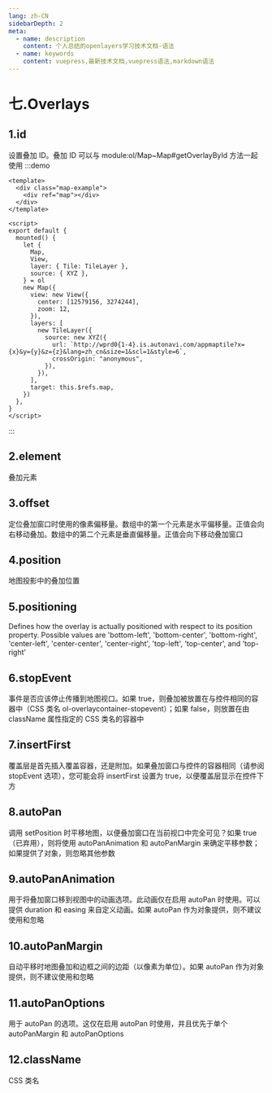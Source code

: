 ```yaml
---
lang: zh-CN
sidebarDepth: 2
meta:
  - name: description
    content: 个人总结的openlayers学习技术文档-语法
  - name: keywords
    content: vuepress,最新技术文档,vuepress语法,markdown语法
---
```


# 七.Overlays

## 1.id

设置叠加 ID。叠加 ID 可以与 module:ol/Map~Map#getOverlayById 方法一起使用
:::demo

```vue
<template>
  <div class="map-example">
    <div ref="map"></div>
  </div>
</template>

<script>
export default {
  mounted() {
    let {
      Map,
      View,
      layer: { Tile: TileLayer },
      source: { XYZ },
    } = ol
    new Map({
      view: new View({
        center: [12579156, 3274244],
        zoom: 12,
      }),
      layers: [
        new TileLayer({
          source: new XYZ({
            url: `http://wprd0{1-4}.is.autonavi.com/appmaptile?x={x}&y={y}&z={z}&lang=zh_cn&size=1&scl=1&style=6`,
            crossOrigin: "anonymous",
          }),
        }),
      ],
      target: this.$refs.map,
    })
  },
}
</script>
```

:::

## 2.element

叠加元素

## 3.offset

定位叠加窗口时使用的像素偏移量。数组中的第一个元素是水平偏移量。正值会向右移动叠加。数组中的第二个元素是垂直偏移量。正值会向下移动叠加窗口

## 4.position

地图投影中的叠加位置

## 5.positioning

Defines how the overlay is actually positioned with respect to its position property. Possible values are 'bottom-left', 'bottom-center', 'bottom-right', 'center-left', 'center-center', 'center-right', 'top-left', 'top-center', and 'top-right'

## 6.stopEvent

事件是否应该停止传播到地图视口。如果 true，则叠加被放置在与控件相同的容器中（CSS 类名 ol-overlaycontainer-stopevent）；如果 false，则放置在由 className 属性指定的 CSS 类名的容器中

## 7.insertFirst

覆盖层是首先插入覆盖容器，还是附加。如果叠加窗口与控件的容器相同（请参阅 stopEvent 选项），您可能会将 insertFirst 设置为 true，以便覆盖层显示在控件下方

## 8.autoPan

调用 setPosition 时平移地图，以便叠加窗口在当前视口中完全可见？如果 true（已弃用），则将使用 autoPanAnimation 和 autoPanMargin 来确定平移参数；如果提供了对象，则忽略其他参数

## 9.autoPanAnimation

用于将叠加窗口移到视图中的动画选项。此动画仅在启用 autoPan 时使用。可以提供 duration 和 easing 来自定义动画。如果 autoPan 作为对象提供，则不建议使用和忽略

## 10.autoPanMargin

自动平移时地图叠加和边框之间的边距（以像素为单位）。如果 autoPan 作为对象提供，则不建议使用和忽略

## 11.autoPanOptions

用于 autoPan 的选项。这仅在启用 autoPan 时使用，并且优先于单个 autoPanMargin 和 autoPanOptions

## 12.className

CSS 类名
